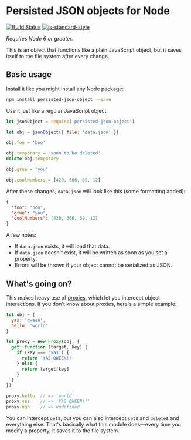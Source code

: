 Persisted JSON objects for Node
===============================
[![Build Status](https://travis-ci.org/EvanHahn/node-persisted-json-object.svg?branch=master)](https://travis-ci.org/EvanHahn/node-persisted-json-object)
[![js-standard-style](https://img.shields.io/badge/code%20style-standard-brightgreen.svg)](http://standardjs.com/)

*Requires Node 6 or greater.*

This is an object that functions like a plain JavaScript object, but it saves itself to the file system after every change.

Basic usage
-----------

Install it like you might install any Node package:

```sh
npm install persisted-json-object --save
```

Use it just like a regular JavaScript object:

```js
let jsonObject = require('persisted-json-object')

let obj = jsonObject({ file: 'data.json' })

obj.foo = 'boo'

obj.temporary = 'soon to be deleted'
delete obj.temporary

obj.grue = 'you'

obj.coolNumbers = [420, 666, 69, 12]
```

After these changes, `data.json` will look like this (some formatting added):

```json
{
  "foo": "boo",
  "grue": "you",
  "coolNumbers": [420, 666, 69, 12]
}
```

A few notes:

- If `data.json` exists, it will load that data.
- If `data.json` doesn't exist, it will be written as soon as you set a property.
- Errors will be thrown if your object cannot be serialized as JSON.

What's going on?
----------------

This makes heavy use of [proxies](https://developer.mozilla.org/en-US/docs/Web/JavaScript/Reference/Global_Objects/Proxy), which let you intercept object interactions. If you don't know about proxies, here's a simple example:

```js
let obj = {
  yas: 'qween',
  hello: 'world'
}

let proxy = new Proxy(obj, {
  get: function (target, key) {
    if (key === 'yas') {
      return 'YAS QWEEN!!'
    } else {
      return target[key]
    }
  }
})

proxy.hello  // => 'world'
proxy.yas    // => 'YAS QWEEN!!'
proxy.ugh    // => undefined
```

You can intercept `get`s, but you can also intercept `set`s and `delete`s and everything else. That's basically what this module does—every time you modify a property, it saves it to the file system.
